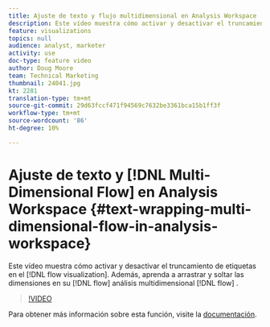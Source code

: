```yaml
---
title: Ajuste de texto y flujo multidimensional en Analysis Workspace
description: Este vídeo muestra cómo activar y desactivar el truncamiento de etiquetas en la visualización de flujo. Además, aprenda a arrastrar y soltar dimensiones en el flujo para la análisis de flujo multidimensional.
feature: visualizations
topics: null
audience: analyst, marketer
activity: use
doc-type: feature video
author: Doug Moore
team: Technical Marketing
thumbnail: 24041.jpg
kt: 2281
translation-type: tm+mt
source-git-commit: 29d63fccf471f94569c7632be3361bca15b1ff3f
workflow-type: tm+mt
source-wordcount: '86'
ht-degree: 10%

---
```



# Ajuste de texto y [!DNL Multi-Dimensional Flow] en Analysis Workspace {#text-wrapping-multi-dimensional-flow-in-analysis-workspace}

Este vídeo muestra cómo activar y desactivar el truncamiento de etiquetas en el [!DNL flow visualization]. Además, aprenda a arrastrar y soltar las dimensiones en su [!DNL flow] análisis multidimensional [!DNL flow] .

>[!VIDEO](https://video.tv.adobe.com/v/24041/?quality=12)

Para obtener más información sobre esta función, visite la [documentación](https://marketing.adobe.com/resources/help/es_ES/analytics/analysis-workspace/flow.html).
